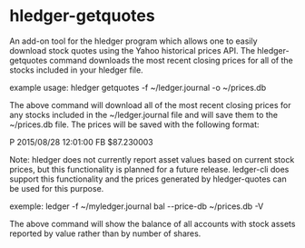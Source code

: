 # hledger-getquotes

An add-on tool for the hledger program which allows one to easily download stock quotes using the Yahoo historical prices API.  The hledger-getquotes command downloads the most recent closing prices for all of the stocks included in your hledger file.

example usage: hledger getquotes -f ~/ledger.journal -o ~/prices.db

The above command will download all of the most recent closing prices for any stocks included in the ~/ledger.journal file and will save them to the ~/prices.db file.  The prices will be saved with the following format:

P 2015/08/28 12:01:00 FB $87.230003


Note: hledger does not currently report asset values based on current stock prices, but this functionality is planned for a future release.  ledger-cli does support this functionality and the prices generated by hledger-quotes can be used for this purpose.

exemple: ledger -f ~/myledger.journal bal --price-db ~/prices.db -V

The above command will show the balance of all accounts with stock assets reported by value rather than by number of shares.
